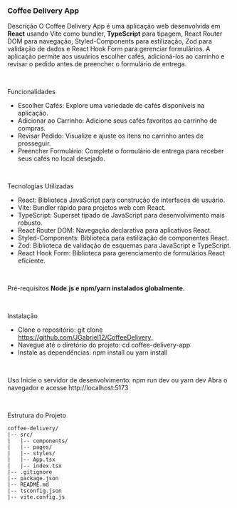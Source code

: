 ### Coffee Delivery App

Descrição
O Coffee Delivery App é uma aplicação web desenvolvida em **React** usando Vite como bundler, **TypeScript** para tipagem, React Router DOM para navegação, Styled-Components para estilização, Zod para validação de dados e React Hook Form para gerenciar formulários. A aplicação permite aos usuários escolher cafés, adicioná-los ao carrinho e revisar o pedido antes de preencher o formulário de entrega.

<br>

Funcionalidades

- Escolher Cafés: Explore uma variedade de cafés disponíveis na aplicação.
- Adicionar ao Carrinho: Adicione seus cafés favoritos ao carrinho de compras.
- Revisar Pedido: Visualize e ajuste os itens no carrinho antes de prosseguir.
- Preencher Formulário: Complete o formulário de entrega para receber seus cafés no local desejado.

<br>

Tecnologias Utilizadas

- React: Biblioteca JavaScript para construção de interfaces de usuário.
- Vite: Bundler rápido para projetos web com React.
- TypeScript: Superset tipado de JavaScript para desenvolvimento mais robusto.
- React Router DOM: Navegação declarativa para aplicativos React.
- Styled-Components: Biblioteca para estilização de componentes React.
- Zod: Biblioteca de validação de esquemas para JavaScript e TypeScript.
- React Hook Form: Biblioteca para gerenciamento de formulários React eficiente.

<br>

Pré-requisitos
**Node.js e npm/yarn instalados globalmente.**

<br>

Instalação

- Clone o repositório: git clone https://github.com/JGabriel12/CoffeeDelivery_
- Navegue até o diretório do projeto: cd coffee-delivery-app
- Instale as dependências: npm install ou yarn install

<br>

Uso
Inicie o servidor de desenvolvimento: npm run dev ou yarn dev
Abra o navegador e acesse http://localhost:5173

<br>

Estrutura do Projeto

```
coffee-delivery/
|-- src/
|   |-- components/
|   |-- pages/
|   |-- styles/
|   |-- App.tsx
|   |-- index.tsx
|-- .gitignore
|-- package.json
|-- README.md
|-- tsconfig.json
|-- vite.config.js

```

